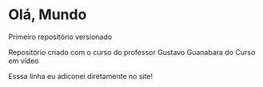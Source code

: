 # Olá, Mundo
 Primeiro repositório versionado

Repositório criado com o curso do professor Gustavo Guanabara do Curso em vídeo

Esssa linha eu adiconei diretamente no site! 
